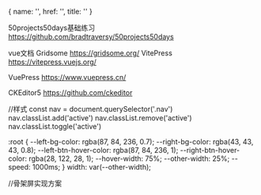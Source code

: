 { name: '', href: '', title: '' }

50projects50days基础练习
https://github.com/bradtraversy/50projects50days

vue文档
  Gridsome 
    https://gridsome.org/
  VitePress
    https://vitepress.vuejs.org/

  VuePress
    https://www.vuepress.cn/


CKEditor5
  https://github.com/ckeditor
  
 

//样式
const nav = document.querySelector('.nav')
nav.classList.add('active')
nav.classList.remove('active')
nav.classList.toggle('active')



:root {
  --left-bg-color: rgba(87, 84, 236, 0.7);
  --right-bg-color: rgba(43, 43, 43, 0.8);
  --left-btn-hover-color: rgba(87, 84, 236, 1);
  --right-btn-hover-color: rgba(28, 122, 28, 1);
  --hover-width: 75%;
  --other-width: 25%;
  --speed: 1000ms;
}
width: var(--other-width);


//骨架屏实现方案